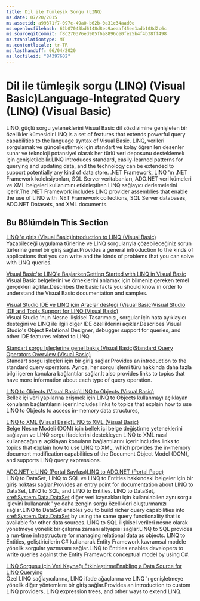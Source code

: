 ```yaml
---
title: Dil ile Tümleşik Sorgu (LINQ)
ms.date: 07/20/2015
ms.assetid: a99371f7-097c-49a0-b62b-0e31c34aad0e
ms.openlocfilehash: 62b07043bd6148d8ec9aeaaf45ee1adb108d2c6c
ms.sourcegitcommit: f8c270376ed905f6a8896ce0fe25b4f4b38ff498
ms.translationtype: MT
ms.contentlocale: tr-TR
ms.lasthandoff: 06/04/2020
ms.locfileid: "84397602"
---
```

# <a name="language-integrated-query-linq-visual-basic"></a><span data-ttu-id="9dda5-102">Dil ile tümleşik sorgu (LINQ) (Visual Basic)</span><span class="sxs-lookup"><span data-stu-id="9dda5-102">Language-Integrated Query (LINQ) (Visual Basic)</span></span>
<span data-ttu-id="9dda5-103">LINQ, güçlü sorgu yeteneklerini Visual Basic dil sözdizimine genişleten bir özellikler kümesidir.</span><span class="sxs-lookup"><span data-stu-id="9dda5-103">LINQ is a set of features that extends powerful query capabilities to the language syntax of Visual Basic.</span></span> <span data-ttu-id="9dda5-104">LINQ, verileri sorgulamak ve güncelleştirmek için standart ve kolay öğrenilen desenler sunar ve teknoloji potansiyel olarak her türlü veri deposunu desteklemek için genişletilebilir.</span><span class="sxs-lookup"><span data-stu-id="9dda5-104">LINQ introduces standard, easily-learned patterns for querying and updating data, and the technology can be extended to support potentially any kind of data store.</span></span>  <span data-ttu-id="9dda5-105">.NET Framework, LINQ 'ın .NET Framework koleksiyonları, SQL Server veritabanları, ADO.NET veri kümeleri ve XML belgeleri kullanımını etkinleştiren LINQ sağlayıcı derlemelerini içerir.</span><span class="sxs-lookup"><span data-stu-id="9dda5-105">The .NET Framework includes LINQ provider assemblies that enable the use of LINQ with .NET Framework collections, SQL Server databases, ADO.NET Datasets, and XML documents.</span></span>  
  
## <a name="in-this-section"></a><span data-ttu-id="9dda5-106">Bu Bölümde</span><span class="sxs-lookup"><span data-stu-id="9dda5-106">In This Section</span></span>  
 [<span data-ttu-id="9dda5-107">LINQ 'e giriş (Visual Basic)</span><span class="sxs-lookup"><span data-stu-id="9dda5-107">Introduction to LINQ (Visual Basic)</span></span>](introduction-to-linq.md)  
 <span data-ttu-id="9dda5-108">Yazabileceği uygulama türlerine ve LINQ sorgularıyla çözebileceğiniz sorun türlerine genel bir giriş sağlar.</span><span class="sxs-lookup"><span data-stu-id="9dda5-108">Provides a general introduction to the kinds of applications that you can write and the kinds of problems that you can solve with LINQ queries.</span></span>  
  
 [<span data-ttu-id="9dda5-109">Visual Basic'te LINQ'e Başlarken</span><span class="sxs-lookup"><span data-stu-id="9dda5-109">Getting Started with LINQ in Visual Basic</span></span>](getting-started-with-linq.md)  
 <span data-ttu-id="9dda5-110">Visual Basic belgelerini ve örneklerini anlamak için bilmeniz gereken temel gerçekleri açıklar.</span><span class="sxs-lookup"><span data-stu-id="9dda5-110">Describes the basic facts you should know in order to understand the Visual Basic documentation and samples.</span></span>  
  
 [<span data-ttu-id="9dda5-111">Visual Studio IDE ve LINQ için Araçlar desteği (Visual Basic)</span><span class="sxs-lookup"><span data-stu-id="9dda5-111">Visual Studio IDE and Tools Support for LINQ (Visual Basic)</span></span>](visual-studio-ide-and-tools-support-for-linq.md)  
 <span data-ttu-id="9dda5-112">Visual Studio 'nun Nesne İlişkisel Tasarımcısı, sorgular için hata ayıklayıcı desteğini ve LINQ ile ilgili diğer IDE özelliklerini açıklar.</span><span class="sxs-lookup"><span data-stu-id="9dda5-112">Describes Visual Studio's Object Relational Designer, debugger support for queries, and other IDE features related to LINQ.</span></span>  
  
 [<span data-ttu-id="9dda5-113">Standart sorgu Işleçlerine genel bakış (Visual Basic)</span><span class="sxs-lookup"><span data-stu-id="9dda5-113">Standard Query Operators Overview (Visual Basic)</span></span>](standard-query-operators-overview.md)  
 <span data-ttu-id="9dda5-114">Standart sorgu işleçleri için bir giriş sağlar.</span><span class="sxs-lookup"><span data-stu-id="9dda5-114">Provides an introduction to the standard query operators.</span></span> <span data-ttu-id="9dda5-115">Ayrıca, her sorgu işlemi türü hakkında daha fazla bilgi içeren konulara bağlantılar sağlar.</span><span class="sxs-lookup"><span data-stu-id="9dda5-115">It also provides links to topics that have more information about each type of query operation.</span></span>  
  
 [<span data-ttu-id="9dda5-116">LINQ to Objects (Visual Basic)</span><span class="sxs-lookup"><span data-stu-id="9dda5-116">LINQ to Objects (Visual Basic)</span></span>](linq-to-objects.md)  
 <span data-ttu-id="9dda5-117">Bellek içi veri yapılarına erişmek için LINQ to Objects kullanmayı açıklayan konuların bağlantılarını içerir.</span><span class="sxs-lookup"><span data-stu-id="9dda5-117">Includes links to topics that explain how to use LINQ to Objects to access in-memory data structures,</span></span>  
  
 [<span data-ttu-id="9dda5-118">LINQ to XML (Visual Basic)</span><span class="sxs-lookup"><span data-stu-id="9dda5-118">LINQ to XML (Visual Basic)</span></span>](linq-to-xml.md)  
 <span data-ttu-id="9dda5-119">Belge Nesne Modeli (DOM) için bellek içi belge değiştirme yeteneklerini sağlayan ve LINQ sorgu ifadelerini destekleyen LINQ to XML nasıl kullanacağınızı açıklayan konuların bağlantılarını içerir.</span><span class="sxs-lookup"><span data-stu-id="9dda5-119">Includes links to topics that explain how to use LINQ to XML, which provides the in-memory document modification capabilities of the Document Object Model (DOM), and supports LINQ query expressions.</span></span>  
  
 [<span data-ttu-id="9dda5-120">ADO.NET'e LINQ (Portal Sayfası)</span><span class="sxs-lookup"><span data-stu-id="9dda5-120">LINQ to ADO.NET (Portal Page)</span></span>](linq-to-adonet-portal-page.md)  
 <span data-ttu-id="9dda5-121">LINQ to DataSet, LINQ to SQL ve LINQ to Entities hakkındaki belgeler için bir giriş noktası sağlar.</span><span class="sxs-lookup"><span data-stu-id="9dda5-121">Provides an entry point for documentation about LINQ to DataSet, LINQ to SQL, and LINQ to Entities.</span></span> <span data-ttu-id="9dda5-122">LINQ to DataSet, <xref:System.Data.DataSet> diğer veri kaynakları için kullanılabilen aynı sorgu işlevini kullanarak ' ye daha zengin sorgu özellikleri oluşturmanızı sağlar.</span><span class="sxs-lookup"><span data-stu-id="9dda5-122">LINQ to DataSet enables you to build richer query capabilities into <xref:System.Data.DataSet> by using the same query functionality that is available for other data sources.</span></span> <span data-ttu-id="9dda5-123">LINQ to SQL ilişkisel verileri nesne olarak yönetmeye yönelik bir çalışma zamanı altyapısı sağlar.</span><span class="sxs-lookup"><span data-stu-id="9dda5-123">LINQ to SQL provides a run-time infrastructure for managing relational data as objects.</span></span> <span data-ttu-id="9dda5-124">LINQ to Entities, geliştiricilerin C# kullanarak Entity Framework kavramsal modele yönelik sorgular yazmasını sağlar.</span><span class="sxs-lookup"><span data-stu-id="9dda5-124">LINQ to Entities enables developers to write queries against the Entity Framework conceptual model by using C#.</span></span>  
  
 [<span data-ttu-id="9dda5-125">LINQ Sorgusu için Veri Kaynağı Etkinleştirme</span><span class="sxs-lookup"><span data-stu-id="9dda5-125">Enabling a Data Source for LINQ Querying</span></span>](enabling-a-data-source-for-linq-querying.md)  
 <span data-ttu-id="9dda5-126">Özel LINQ sağlayıcılarına, LINQ ifade ağaçlarına ve LINQ 'ı genişletmeye yönelik diğer yöntemlere bir giriş sağlar.</span><span class="sxs-lookup"><span data-stu-id="9dda5-126">Provides an introduction to custom LINQ providers, LINQ expression trees, and other ways to extend LINQ.</span></span>
